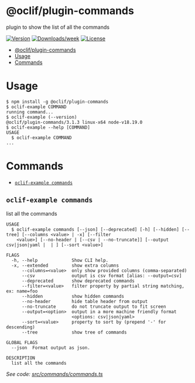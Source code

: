 # @oclif/plugin-commands

plugin to show the list of all the commands

[![Version](https://img.shields.io/npm/v/@oclif/plugin-commands.svg)](https://npmjs.org/package/@oclif/plugin-commands)
[![Downloads/week](https://img.shields.io/npm/dw/@oclif/plugin-commands.svg)](https://npmjs.org/package/@oclif/plugin-commands)
[![License](https://img.shields.io/npm/l/@oclif/plugin-commands.svg)](https://github.com/oclif/plugin-commands/blob/main/package.json)

<!-- toc -->

- [@oclif/plugin-commands](#oclifplugin-commands)
- [Usage](#usage)
- [Commands](#commands)
<!-- tocstop -->

# Usage

<!-- usage -->

```sh-session
$ npm install -g @oclif/plugin-commands
$ oclif-example COMMAND
running command...
$ oclif-example (--version)
@oclif/plugin-commands/3.1.3 linux-x64 node-v18.19.0
$ oclif-example --help [COMMAND]
USAGE
  $ oclif-example COMMAND
...
```

<!-- usagestop -->

# Commands

<!-- commands -->

- [`oclif-example commands`](#oclif-example-commands)

## `oclif-example commands`

list all the commands

```
USAGE
  $ oclif-example commands [--json] [--deprecated] [-h] [--hidden] [--tree] [--columns <value> | -x] [--filter
    <value>] [--no-header | [--csv | --no-truncate]] [--output csv|json|yaml |  | ] [--sort <value>]

FLAGS
  -h, --help             Show CLI help.
  -x, --extended         show extra columns
      --columns=<value>  only show provided columns (comma-separated)
      --csv              output is csv format [alias: --output=csv]
      --deprecated       show deprecated commands
      --filter=<value>   filter property by partial string matching, ex: name=foo
      --hidden           show hidden commands
      --no-header        hide table header from output
      --no-truncate      do not truncate output to fit screen
      --output=<option>  output in a more machine friendly format
                         <options: csv|json|yaml>
      --sort=<value>     property to sort by (prepend '-' for descending)
      --tree             show tree of commands

GLOBAL FLAGS
  --json  Format output as json.

DESCRIPTION
  list all the commands
```

_See code: [src/commands/commands.ts](https://github.com/oclif/plugin-commands/blob/3.1.3/src/commands/commands.ts)_

<!-- commandsstop -->
